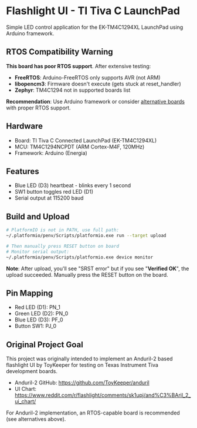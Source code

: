 # Flashlight UI - TI Tiva C LaunchPad

Simple LED control application for the EK-TM4C1294XL LaunchPad using Arduino framework.

## RTOS Compatibility Warning

**This board has poor RTOS support**. After extensive testing:
- **FreeRTOS**: Arduino-FreeRTOS only supports AVR (not ARM)
- **libopencm3**: Firmware doesn't execute (gets stuck at reset_handler)
- **Zephyr**: TM4C1294 not in supported boards list

**Recommendation**: Use Arduino framework or consider [alternative boards](#better-alternatives-for-rtos-development) with proper RTOS support.

## Hardware
- Board: TI Tiva C Connected LaunchPad (EK-TM4C1294XL)
- MCU: TM4C1294NCPDT (ARM Cortex-M4F, 120MHz)
- Framework: Arduino (Energia)

## Features
- Blue LED (D3) heartbeat - blinks every 1 second
- SW1 button toggles red LED (D1)
- Serial output at 115200 baud

## Build and Upload
```bash
# PlatformIO is not in PATH, use full path:
~/.platformio/penv/Scripts/platformio.exe run --target upload

# Then manually press RESET button on board
# Monitor serial output:
~/.platformio/penv/Scripts/platformio.exe device monitor
```

**Note**: After upload, you'll see "SRST error" but if you see "**Verified OK**", the upload succeeded. Manually press the RESET button on the board.

## Pin Mapping
- Red LED (D1): PN_1
- Green LED (D2): PN_0
- Blue LED (D3): PF_0
- Button SW1: PJ_0


## Original Project Goal

This project was originally intended to implement an Anduril-2 based flashlight UI by ToyKeeper for testing on Texas Instrument Tiva development boards.

- Anduril-2 GitHub: https://github.com/ToyKeeper/anduril
- UI Chart: https://www.reddit.com/r/flashlight/comments/sk1upj/and%C3%BAril_2_ui_chart/

For Anduril-2 implementation, an RTOS-capable board is recommended (see alternatives above).
